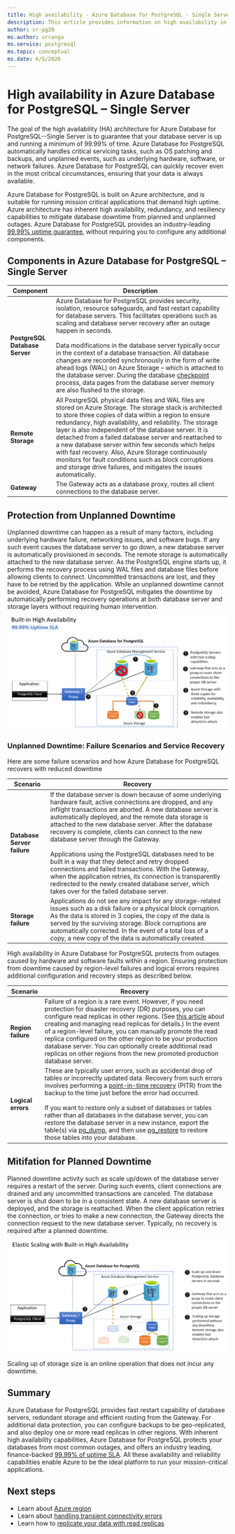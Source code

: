```yaml
---
title: High availability - Azure Database for PostgreSQL - Single Server
description: This article provides information on high availability in Azure Database for PostgreSQL - Single Server
author: sr-pg20
ms.author: srranga
ms.service: postgresql
ms.topic: conceptual
ms.date: 6/5/2020
---
```

# High availability in Azure Database for PostgreSQL – Single Server
The goal of the high availability (HA) architecture for Azure Database for PostgreSQL--Single Server is to guarantee that your database server is up and running a minimum of 99.99% of time. Azure Database for PostgreSQL automatically handles critical servicing tasks, such as OS patching and backups, and unplanned events, such as underlying hardware, software, or network failures. Azure Database for PostgreSQL can quickly recover even in the most critical circumstances, ensuring that your data is always available.

Azure Database for PostgreSQL is built on Azure architecture, and is suitable for running mission critical applications that demand high uptime. Azure architecture has inherent high availability, redundancy, and resiliency capabilities to mitigate database downtime from planned and unplanned outages. Azure Database for PostgreSQL provides an industry-leading [99.99% uptime guarantee](https://azure.microsoft.com/support/legal/sla/postgresql), without requiring you to configure any additional components. 

## Components in Azure Database for PostgreSQL – Single Server

| **Component** | **Description**|
| ------------ | ----------- |
| <b>PostgreSQL Database Server | Azure Database for PostgreSQL provides security, isolation, resource safeguards, and fast restart capability for database servers. This facilitates operations such as scaling and database server recovery after an outage happen in seconds. <br/> <br/>Data modifications in the database server typically occur in the context of a database transaction. All database changes are recorded synchronously in the form of write ahead logs (WAL) on Azure Storage – which is attached to the database server. During the database [checkpoint](https://www.postgresql.org/docs/11/sql-checkpoint.html) process, data pages from the database server memory are also flushed to the storage. |
| <b>Remote Storage | All PostgreSQL physical data files and WAL files are stored on Azure Storage. The storage stack is architected to store three copies of data within a region to ensure redundancy, high availability, and reliability. The storage layer is also independent of the database server. It is detached from a failed database server and reattached to a new database server within few seconds which helps with fast recovery. Also, Azure Storage continuously monitors for fault conditions such as block corruptions and storage drive failures, and mitigates the issues automatically. |
| <b>Gateway | The Gateway acts as a database proxy, routes all client connections to the database server. |


##  Protection from Unplanned Downtime

Unplanned downtime can happen as a result of many factors, including underlying hardware failure, networking issues, and software bugs. If any such event causes the database server to go down, a new database server is automatically provisioned in seconds. The remote storage is automatically attached to the new database server. As the PostgreSQL engine starts up, it performs the recovery process using WAL files and database files before allowing clients to connect. Uncommitted transactions are lost, and they have to be retried by the application. While an unplanned downtime cannot be avoided, Azure Database for PostgreSQL mitigates the downtime by automatically performing recovery operations at both database server and storage layers without requiring human intervention. 


![view of High Availability in Azure PostgreSQL](./media/concepts-high-availability/built-in-ha.png)

### Unplanned Downtime: Failure Scenarios and Service Recovery
Here are some failure scenarios and how Azure Database for PostgreSQL recovers with reduced downtime

| **Scenario** | **Recovery** |
| ---------- | ---------- |
| <B>Database Server failure | If the database server is down because of some underlying hardware fault, active connections are dropped, and any inflight transactions are aborted. A new database server is automatically deployed, and the remote data storage is attached to the new database server. After the database recovery is complete, clients can connect to the new database server through the Gateway. <br /> <br /> Applications using the PostgreSQL databases need to be built in a way that they detect and retry dropped connections and failed transactions.  With the Gateway, when the application retries, its connection is transparently redirected to the newly created database server, which takes over for the failed database server. |
| <B>Storage failure | Applications do not see any impact for any storage-related issues such as a disk failure or a physical block corruption. As the data is stored in 3 copies, the copy of the data is  served by the surviving storage. Block corruptions are automatically corrected. In the event of a total loss of a copy, a new copy of the data is automatically created. |


High availability in Azure Database for PostgreSQL protects from outages caused by hardware and software faults within a region. Ensuring protection from downtime caused by region-level failures and logical errors requires additional configuration and recovery steps as described below.

| **Scenario** | **Recovery** |
| ---------- | ---------- |
| <b> Region failure | Failure of a region is a rare event. However, if you need protection for disaster recovery (DR) purposes, you can configure read replicas in other regions. (See [this article](https://docs.microsoft.com/azure/postgresql/howto-read-replicas-portal) about creating and managing read replicas for details.) In the event of a region-level failure, you can manually promote the read replica configured on the other region to be your production database server. You can optionally create additional read replicas on other regions from the new promoted production database server. |
| <b> Logical errors | These are typically user errors, such as accidental drop of tables or incorrectly updated data. Recovery from such errors involves performing a [point-in-time recovery](https://docs.microsoft.com/azure/postgresql/concepts-backup) (PITR) from the backup to the time just before the error had occurred.<br> <br>  If you want to restore only a subset of databases or tables rather than all databases in the database server, you can restore the database server in a new instance, export the table(s) via [pg_dump](https://www.postgresql.org/docs/11/app-pgdump.html), and then use [pg_restore](https://www.postgresql.org/docs/11/app-pgrestore.html) to restore those tables into your database. |

## Mitifation for Planned Downtime
Planned downtime activity such as scale up/down of the database server requires a restart of the server. During such events, client connections are drained and any uncommitted transactions are canceled. The database server is shut down to be in a consistent state. A new database server is deployed, and the storage is reattached. When the client application retries the connection, or tries to make a new connection, the Gateway directs the connection request to the new database server. Typically, no recovery is required after a planned downtime.

![view of Elastic Scaling in Azure PostgreSQL](./media/concepts-high-availability/elastic-scaling.png)


Scaling up of storage size is an online operation that does not incur any downtime.

## Summary

Azure Database for PostgreSQL provides fast restart capability of database servers,  redundant storage and efficient routing from the Gateway. For additional data protection, you can configure backups to be geo-replicated, and also deploy one or more read replicas in other regions. With inherent high availability capabilities, Azure Database for PostgreSQL protects your databases from most common outages, and offers an industry leading, finance-backed [99.99% of uptime SLA](https://azure.microsoft.com/support/legal/sla/postgresql). All these availability and reliability capabilities enable Azure to be the ideal platform to run your mission-critical applications.  

## Next steps
- Learn about [Azure region](../availability-zones/az-overview.md)
- Learn about [handling transient connectivity errors](concepts-connectivity.md)
- Learn how to [replicate your data with read replicas](howto-read-replicas-portal.md)